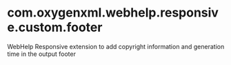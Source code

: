 # com.oxygenxml.webhelp.responsive.custom.footer
WebHelp Responsive extension to add copyright information and generation time in the output footer
